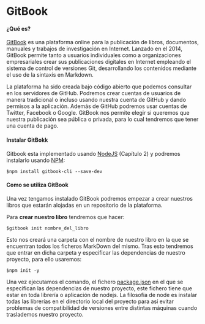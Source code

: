 # GitBook

#### ¿Qué es?

[GitBook](/www.gitbook.com "Gitbook") es una plataforma online para la publicación de libros, documentos, manuales y trabajos de investigación en Internet. Lanzado en el 2014, GitBook permite tanto a usuarios individuales como a organizaciones empresariales crear sus publicaciones digitales en Internet empleando el sistema de control de versiones Git, desarrollando los contenidos mediante el uso de la sintaxis en Markdown.

La plataforma ha sido creada bajo código abierto que podemos consultar en los servidores de GitHub. Podremos crear  cuentas de usuarios de  manera tradicional o incluso usando nuestra cuenta de GitHub y dando permisos a la aplicación. Además de GitHub podremos usar cuentas de Twitter, Facebook o Google. GitBook nos permite elegir si queremos que nuestra publicación sea pública o privada, para lo cual tendremos que tener una cuenta de pago.

#### Instalar GitBokk

Gitbook esta implementado usando [NodeJS](https://nodejs.org/es/) \(Capítulo 2\) y podremos instalarlo usando [NPM](https://www.npmjs.com/):

```
$npm install gitbook-cli --save-dev
```

#### Como se utiliza GitBook

Una vez tengamos instalado GitBook podremos empezar a crear nuestros libros que estarán alojadas en un repositorio de la plataforma.

Para **crear nuestro libro** tendremos que hacer:

```
$gitbook init nombre_del_libro
```

Esto nos creará una carpeta con el nombre de nuestro libro en la que se encuentran todos los ficheros MarkDown del mismo. Tras esto tendremos que entrar en dicha carpeta y especificar las dependencias de nuestro proyecto, para ello usaremos:

```
$npm init -y
```

Una vez ejecutamos el comando, el fichero [package.json](https://docs.npmjs.com/files/package.json) en el que se especifican las dependencias de nuestro proyecto, este fichero tiene que estar en toda librería o aplicación de nodejs. La filosofia de node es instalar todas las librerías en el directorio local del proyecto para así evitar problemas de compatibilidad de versiones entre distintas máquinas cuando traslademos nuestro proyecto.

